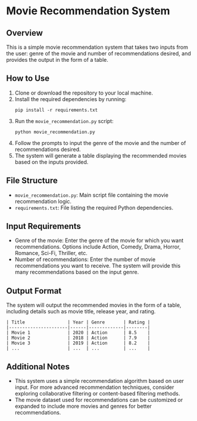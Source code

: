 

# Movie Recommendation System

## Overview
This is a simple movie recommendation system that takes two inputs from the user: genre of the movie and number of recommendations desired, and provides the output in the form of a table.

## How to Use
1. Clone or download the repository to your local machine.
2. Install the required dependencies by running:
    ```
    pip install -r requirements.txt
    ```
3. Run the `movie_recommendation.py` script:
    ```
    python movie_recommendation.py
    ```
4. Follow the prompts to input the genre of the movie and the number of recommendations desired.
5. The system will generate a table displaying the recommended movies based on the inputs provided.

## File Structure
- `movie_recommendation.py`: Main script file containing the movie recommendation logic.
- `requirements.txt`: File listing the required Python dependencies.

## Input Requirements
- Genre of the movie: Enter the genre of the movie for which you want recommendations. Options include Action, Comedy, Drama, Horror, Romance, Sci-Fi, Thriller, etc.
- Number of recommendations: Enter the number of movie recommendations you want to receive. The system will provide this many recommendations based on the input genre.

## Output Format
The system will output the recommended movies in the form of a table, including details such as movie title, release year, and rating.

```
| Title                | Year | Genre       | Rating |
|----------------------|------|-------------|--------|
| Movie 1              | 2020 | Action      | 8.5    |
| Movie 2              | 2018 | Action      | 7.9    |
| Movie 3              | 2019 | Action      | 8.2    |
| ...                  | ...  | ...         | ...    |
```

## Additional Notes
- This system uses a simple recommendation algorithm based on user input. For more advanced recommendation techniques, consider exploring collaborative filtering or content-based filtering methods.
- The movie dataset used for recommendations can be customized or expanded to include more movies and genres for better recommendations.
